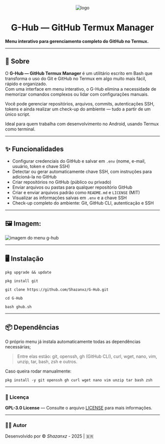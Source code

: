 <div align="center">

<img src="https://iili.io/FOBhYUF.png" alt="logo">

<h1>G-Hub — GitHub Termux Manager</h1>

</div>

**Menu interativo para gerenciamento completo do GitHub no Termux.**

---

## 📖 Sobre

O **G-Hub — GitHub Termux Manager** é um utilitário escrito em Bash que transforma o uso do Git e GitHub no Termux em algo muito mais fácil, rápido e organizado.  
Com uma interface em menu interativo, o G-Hub elimina a necessidade de memorizar comandos complexos ou lidar com configurações manuais.

Você pode gerenciar repositórios, arquivos, commits, autenticações SSH, tokens e ainda realizar um check-up do ambiente — tudo a partir de um único script.  

Ideal para quem trabalha com desenvolvimento no Android, usando Termux como terminal.

---

## ✨ Funcionalidades

- Configurar credenciais do GitHub e salvar em `.env` (nome, e-mail, usuário, token e chave SSH)
- Detectar ou gerar automaticamente chave SSH, com instruções para adicioná-la no GitHub
- Criar repositórios no GitHub (público ou privado)
- Enviar arquivos ou pastas para qualquer repositório GitHub
- Criar e enviar arquivos padrão como `README.md` e `LICENSE` (MIT)
- Visualizar as informações salvas em `.env` e a chave SSH
- Check-up completo do ambiente: Git, GitHub CLI, autenticação e SSH

---

## 🖼️ Imagem:
![imagem do menu g-hub](https://i.ibb.co/HLm3FCPR/IMG-20250722-112935.jpg)

---

## 🖥️ Instalação

```pkg upgrade && update```

```pkg install git```

```git clone https://github.com/Shazanxz/G-Hub.git```

```cd G-Hub```

```bash ghub.sh```

---

## 📦 Dependências

O próprio menu já instala automaticamente todas as dependências necessárias;
> Entre elas estão: git, openssh, gh (GitHub CLI), curl, wget, nano, vim, unzip, tar, bash, zsh e outros.

Caso queira rodar manualmente:

```pkg install -y git openssh gh curl wget nano vim unzip tar bash zsh```


---

### 📄 Licença

**GPL-3.0 License** — Consulte o arquivo [LICENSE](https://github.com/devShazan/G-Hub/blob/main/LICENSE) para mais informações.


---

### 👨‍💻 Autor

Desenvolvido por © *Shazanxz* - 2025 | 🇧🇷
